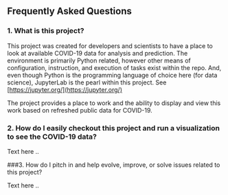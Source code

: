 ## Frequently Asked Questions

### 1. What is this project?

This project was created for developers and scientists to have a place 
to look at available COVID-19 data for analysis and prediction. The environment
is primarily Python related, however other means of configuration, instruction,
and execution of tasks exist within the repo. And, even though Python is the
programming language of choice here (for data science), JupyterLab is the pearl
within this project. See [https://jupyter.org/](https://jupyter.org/)  

The project provides a place to work and the ability to display and view this work
based on refreshed public data for COVID-19.
 

### 2. How do I easily checkout this project and run a visualization to see the COVID-19 data?

Text here ..

###3. How do I pitch in and help evolve, improve, or solve issues related to this project?

Text here ..
